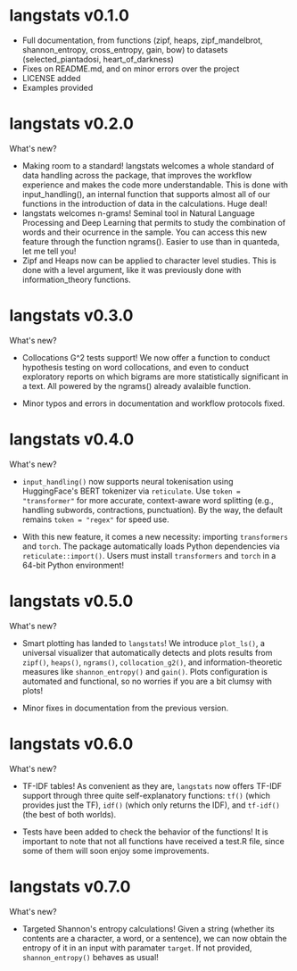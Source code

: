 # langstats v0.1.0

* Full documentation, from functions (zipf, heaps, zipf_mandelbrot, shannon_entropy, cross_entropy, gain, bow) to datasets (selected_piantadosi, heart_of_darkness)
* Fixes on README.md, and on minor errors over the project
* LICENSE added
* Examples provided

# langstats v0.2.0

What's new?

* Making room to a standard! langstats welcomes a whole standard of data handling across the package, that improves the workflow experience and makes the code more understandable. This is done with input_handling(), an internal function that supports almost all of our functions in the introduction of data in the calculations. Huge deal!
* langstats welcomes n-grams! Seminal tool in Natural Language Processing and Deep Learning that permits to study the combination of words and their ocurrence in the sample. You can access this new feature through the function ngrams(). Easier to use than in quanteda, let me tell you!
* Zipf and Heaps now can be applied to character level studies. This is done with a level argument, like it was previously done with information_theory functions.

# langstats v0.3.0

What's new?

* Collocations G^2 tests support! We now offer a function to conduct hypothesis testing on word collocations, and even to conduct exploratory reports on which bigrams are more statistically significant in a text. All powered by the ngrams() already avalaible function.

* Minor typos and errors in documentation and workflow protocols fixed.

# langstats v0.4.0

What's new?

* `input_handling()` now supports neural tokenisation using HuggingFace's BERT tokenizer via `reticulate`. Use `token = "transformer"` for more accurate, context-aware word splitting (e.g., handling subwords, contractions, punctuation). By the way, the default remains `token = "regex"` for speed use.

* With this new feature, it comes a new necessity: importing `transformers` and `torch`. The package automatically loads Python dependencies via `reticulate::import()`. Users must install `transformers` and `torch` in a 64-bit Python environment!

# langstats v0.5.0

What's new? 

* Smart plotting has landed to `langstats`! We introduce `plot_ls()`, a universal visualizer that automatically detects and plots results from `zipf()`, `heaps()`, `ngrams()`, `collocation_g2()`, and information-theoretic measures like `shannon_entropy()` and `gain()`. Plots configuration is automated and functional, so no worries if you are a bit clumsy with plots!

* Minor fixes in documentation from the previous version.

# langstats v0.6.0

What's new?

* TF-IDF tables! As convenient as they are, `langstats` now offers TF-IDF support through three quite self-explanatory functions: `tf()` (which provides just the TF), `idf()` (which only returns the IDF), and `tf-idf()` (the best of both worlds).

* Tests have been added to check the behavior of the functions! It is important to note that not all functions have received a test.R file, since some of them will soon enjoy some improvements.

# langstats v0.7.0

What's new?

* Targeted Shannon's entropy calculations! Given a string (whether its contents are a character, a word, or a sentence), we can now obtain the entropy of it in an input with paramater `target`. If not provided, `shannon_entropy()` behaves as usual!

